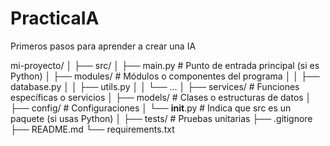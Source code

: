 # PracticaIA
Primeros pasos para aprender a crear una IA

mi-proyecto/
│
├── src/
│   ├── main.py              # Punto de entrada principal (si es Python)
│   ├── modules/             # Módulos o componentes del programa
│   │   ├── database.py
│   │   ├── utils.py
│   │   └── ...
│   ├── services/            # Funciones específicas o servicios
│   ├── models/              # Clases o estructuras de datos
│   ├── config/              # Configuraciones
│   └── __init__.py          # Indica que src es un paquete (si usas Python)
│
├── tests/                   # Pruebas unitarias
├── .gitignore
├── README.md
└── requirements.txt
